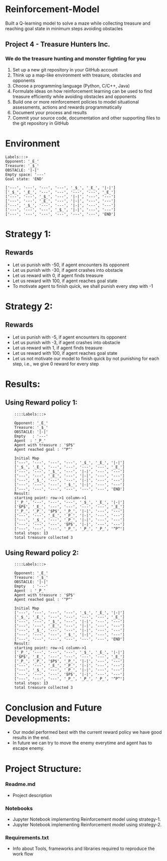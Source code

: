 # Reinforcement-Model
Built a Q-learning model to solve a maze while collecting treasure and reaching goal state in minimum steps avoiding obstacles

## Project 4 - Treasure Hunters Inc.
###  We do the treasure hunting and monster fighting for you
1. Set up a new git repository in your GitHub account
2. Think up a map-like environment with treasure, obstacles and opponents
3. Choose a programming language (Python, C/C++, Java)
4. Formulate ideas on how reinforcement learning can be used to find treasure efficiently while avoiding obstacles and opponents
5. Build one or more reinforcement policies to model situational assessments, actions and rewards programmatically
6. Document your process and results
7. Commit your source code, documentation and other supporting files to the git repository in GitHub

# Environment
    Labels:::>
    Opponent: '_E_'
    Treasure: '_$_'
    OBSTACLE: '|-|'
    Empty space: '---'
    Goal state: 'END'

    ['---', '---', '---', '---', '_$_', '_E_', '|-|']
    ['_$_', '_E_', '---', '---', '---', '---', '_E_']
    ['---', '---', '_$_', '---', '|-|', '---', '---']
    ['---', '---', '_E_', '---', '|-|', '---', '---']
    ['---', '_$_', '---', '---', '|-|', '---', '---']
    ['---', '---', '---', '_$_', '|-|', '---', '---']
    ['---', '---', '---', '---', '---', '---', 'END']


# Strategy 1:
## Rewards

- Let us punish with -50, if agent encounters its opponent
- Let us punish with -30, if agent crashes into obstacle
- Let us reward with 0, if agent finds treasure
- Let us reward with 100, if agent reaches goal state
- To motivate agent to finish quick, we shall punish every step with -1

# Strategy 2:
## Rewards

- Let us punish with -5, if agent encounters its opponent
- Let us punish with -3, if agent crashes into obstacle
- Let us reward with 1, if agent finds treasure
- Let us reward with 100, if agent reaches goal state
- Let us not motivate our model to finish quick by not punishing for each step, i.e., we give 0 reward for every step

# Results:
## Using Reward policy 1:

        ::::Labels:::>

        Opponent: '_E_'
        Treasure: '_$_'
        OBSTACLE: '|-|'
        Empty   : '---'
        Agent  : '_P_'
        Agent with treasure : '$P$'
        Agent reached goal : '^P^'

        Initial Map
        ['---', '---', '---', '---', '_$_', '_E_', '|-|']
        ['_$_', '_E_', '---', '---', '---', '---', '_E_']
        ['---', '---', '_$_', '---', '|-|', '---', '---']
        ['---', '---', '_E_', '---', '|-|', '---', '---']
        ['---', '_$_', '---', '---', '|-|', '---', '---']
        ['---', '---', '---', '_$_', '|-|', '---', '---']
        ['---', '---', '---', '---', '---', '---', 'END']
        Result:
        starting point: row->1 column->1
        ['_P_', '---', '---', '---', '_$_', '_E_', '|-|']
        ['$P$', '_E_', '---', '---', '---', '---', '_E_']
        ['_P_', '_P_', '$P$', '_P_', '|-|', '---', '---']
        ['---', '---', '_E_', '_P_', '|-|', '---', '---']
        ['---', '_$_', '---', '_P_', '|-|', '---', '---']
        ['---', '---', '---', '$P$', '|-|', '---', '---']
        ['---', '---', '---', '_P_', '_P_', '_P_', '^P^']
        total steps: 13
        total treasure collected 3

## Using Reward policy 2:
        ::::Labels:::>

        Opponent: '_E_'
        Treasure: '_$_'
        OBSTACLE: '|-|'
        Empty   : '---'
        Agent  : '_P_'
        Agent with treasure : '$P$'
        Agent reached goal : '^P^'

        Initial Map
        ['---', '---', '---', '---', '_$_', '_E_', '|-|']
        ['_$_', '_E_', '---', '---', '---', '---', '_E_']
        ['---', '---', '_$_', '---', '|-|', '---', '---']
        ['---', '---', '_E_', '---', '|-|', '---', '---']
        ['---', '_$_', '---', '---', '|-|', '---', '---']
        ['---', '---', '---', '_$_', '|-|', '---', '---']
        ['---', '---', '---', '---', '---', '---', 'END']
        Result:
        starting point: row->1 column->1
        ['_P_', '---', '---', '---', '_$_', '_E_', '|-|']
        ['$P$', '_E_', '---', '---', '---', '---', '_E_']
        ['_P_', '_P_', '$P$', '_P_', '|-|', '---', '---']
        ['---', '---', '_E_', '_P_', '|-|', '---', '---']
        ['---', '_$_', '---', '_P_', '|-|', '---', '---']
        ['---', '---', '---', '$P$', '|-|', '---', '---']
        ['---', '---', '---', '_P_', '_P_', '_P_', '^P^']
        total steps: 13
        total treasure collected 3

# Conclusion and Future Developments:

- Our model performed best with the current reward policy we have good results in the end.
- In future we can try to move the enemy everytime and agent has to escape enemy.


# Project Structure:
### Readme.md
- Project description
### Notebooks
- Jupyter Notebook implementing Reinforcement model using strategy-1.
- Jupyter Notebook implementing Reinforcement model using strategy-2.
### Requirements.txt
- Info about Tools, frameworks and libraries required to reproduce the work flow
